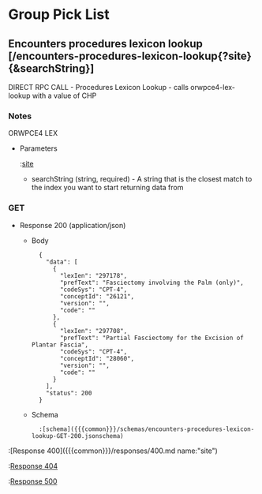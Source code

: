 # Group Pick List

## Encounters procedures lexicon lookup [/encounters-procedures-lexicon-lookup{?site}{&searchString}]

DIRECT RPC CALL - Procedures Lexicon Lookup - calls orwpce4-lex-lookup with a value of CHP

### Notes

ORWPCE4 LEX

+ Parameters

    :[site]({{{common}}}/parameters/site.md)

    + searchString (string, required) - A string that is the closest match to the index you want to start returning data from

### GET

+ Response 200 (application/json)

    + Body

            {
              "data": [
                {
                  "lexIen": "297178",
                  "prefText": "Fasciectomy involving the Palm (only)",
                  "codeSys": "CPT-4",
                  "conceptId": "26121",
                  "version": "",
                  "code": ""
                },
                {
                  "lexIen": "297708",
                  "prefText": "Partial Fasciectomy for the Excision of Plantar Fascia",
                  "codeSys": "CPT-4",
                  "conceptId": "28060",
                  "version": "",
                  "code": ""
                }
              ],
              "status": 200
            }

    + Schema

            :[schema]({{{common}}}/schemas/encounters-procedures-lexicon-lookup-GET-200.jsonschema)

:[Response 400]({{{common}}}/responses/400.md name:"site")

:[Response 404]({{{common}}}/responses/404.md)

:[Response 500]({{{common}}}/responses/500.md)


